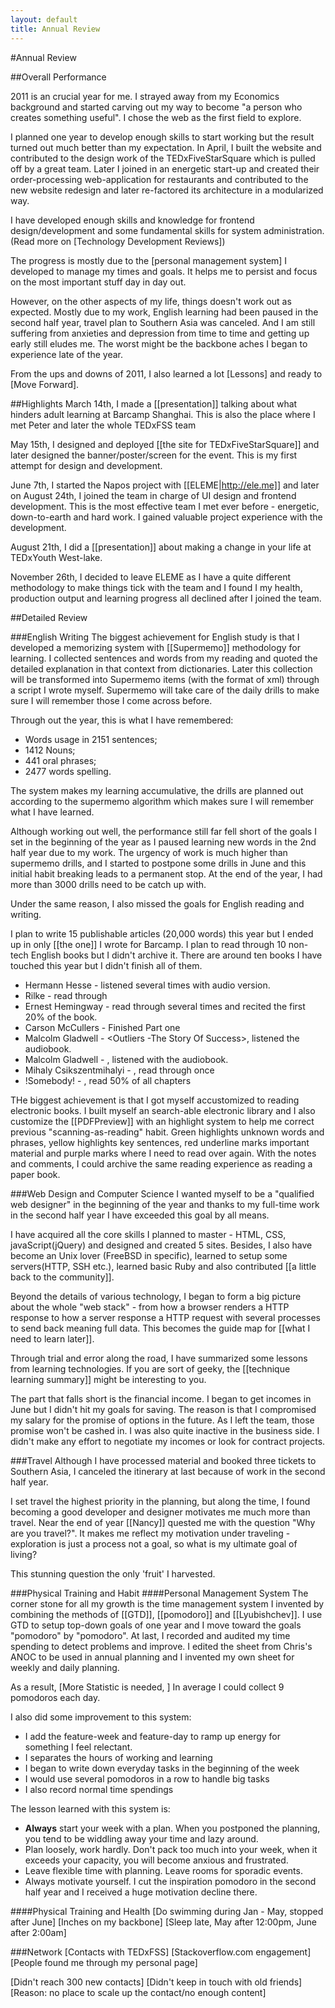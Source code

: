 ```yaml
---
layout: default
title: Annual Review
---
```


#Annual Review

##Overall Performance

  2011 is an crucial year for me. I strayed away from my Economics background and started carving out my way to become "a person who creates something useful". I chose the web as the first field to explore.

  I planned one year to develop enough skills to start working but the result turned out much better than my expectation. In April, I built the website and contributed to the design work of the TEDxFiveStarSquare which is pulled off by a great team. Later I joined in an energetic start-up and created their order-processing web-application for restaurants and contributed to the new website redesign and later re-factored its architecture in a modularized way.

  I have developed enough skills and knowledge for frontend design/development and some fundamental skills for system administration. (Read more on [Technology Development Reviews])

  The progress is mostly due to the [personal management system] I developed to manage my times and goals. It helps me to persist and focus on the most important stuff day in day out.

  However, on the other aspects of my life, things doesn't work out as expected. Mostly due to my work, English learning had been paused in the second half year, travel plan to Southern Asia was canceled. And I am still suffering from anxieties and depression from time to time and getting up early still eludes me. The worst might be the backbone aches I began to experience late of the year.

  From the ups and downs of 2011, I also learned a lot [Lessons] and ready to [Move Forward].

##Highlights
  March 14th, I made a [[presentation]] talking about what hinders adult learning at Barcamp Shanghai. This is also the place where I met Peter and later the whole TEDxFSS team

  May 15th, I designed and deployed [[the site for TEDxFiveStarSquare]] and later designed the banner/poster/screen for the event. This is my first attempt for design and development.

  June 7th, I started the Napos project with [[ELEME|http://ele.me]] and later on August 24th, I joined the team in charge of UI design and frontend development. This is the most effective team I met ever before - energetic, down-to-earth and hard work. I gained valuable project experience with the development.

  August 21th, I did a [[presentation]] about making a change in your life at TEDxYouth West-lake.

  November 26th, I decided to leave ELEME as I have a quite different methodology to make things tick with the team and I found I my health, production output and learning progress all declined after I joined the team.

##Detailed Review

###English Writing
  The biggest achievement for English study is that I developed a memorizing system with [[Supermemo]] methodology for learning. I collected sentences and words from my reading and quoted the detailed explanation in that context from dictionaries. Later this collection will be transformed into Supermemo items (with the format of xml) through a script I wrote myself. Supermemo will take care of the daily drills to make sure I will remember those I come across before.

  Through out the year, this is what I have remembered:

  * Words usage in 2151 sentences;
  * 1412 Nouns;
  * 441 oral phrases;
  * 2477 words spelling.

  The system makes my learning accumulative, the drills are planned out according to the supermemo algorithm which makes sure I will remember what I have learned.

  Although working out well, the performance still far fell short of the goals I set in the beginning of the year as I paused learning new words in the 2nd half year due to my work. The urgency of work is much higher than supermemo drills, and I started to postpone some drills in June and this initial habit breaking leads to a permanent stop. At the end of the year, I had more than 3000 drills need to be catch up with.

  Under the same reason, I also missed the goals for English reading and writing.

  I plan to write 15 publishable articles (20,000 words) this year but I ended up in only [[the one]] I wrote for Barcamp. I plan to read through 10 non-tech English books but I didn't archive it. There are around ten books I have touched this year but I didn't finish all of them.

  * Hermann Hesse - <Siddhartha> listened several times with audio version.
  * Rilke - <Letters To A Young Poet> read through
  * Ernest Hemingway - <The Old Man and the Sea> read through several times and recited the first 20% of the book.
  * Carson McCullers - <The Heart is a Lonely Hunter> Finished Part one
  * Malcolm Gladwell - <Outliers -The Story Of Success>, listened the audiobook.
  * Malcolm Gladwell - <Blink>, listened with the audiobook.
  * Mihaly Csikszentmihalyi - <Flow>, read through once
  * !Somebody! - <Bird by Bird>, read 50% of all chapters

  THe biggest achievement is that I got myself accustomized to reading electronic books. I built myself an search-able electronic library and I also customize the [[PDFPreview]] with an highlight system to help me correct previous "scanning-as-reading" habit. Green highlights unknown words and phrases, yellow highlights key sentences, red underline marks important material and purple marks where I need to read over again. With the notes and comments, I could archive the same reading experience as reading a paper book.

###Web Design and Computer Science
  I wanted myself to be a "qualified web designer" in the beginning of the year and thanks to my full-time work in the second half year I have exceeded this goal by all means.

  I have acquired all the core skills I planned to master - HTML, CSS, javaScript(jQuery) and designed and created 5 sites. Besides, I also have become an Unix lover (FreeBSD in specific), learned to setup some servers(HTTP, SSH etc.), learned basic Ruby and also contributed [[a little back to the community]].

  Beyond the details of various technology, I began to form a big picture about the whole "web stack" - from how a browser renders a HTTP response to how a server response a HTTP request with several processes to send back meaning full data. This becomes the guide map for [[what I need to learn later]].

  Through trial and error along the road, I have summarized some lessons from learning technologies. If you are sort of geeky, the [[technique learning summary]] might be interesting to you.

  The part that falls short is the financial income. I began to get incomes in June but I didn't hit my goals for saving. The reason is that I compromised my salary for the promise of options in the future. As I left the team, those promise won't be cashed in. I was also quite inactive in the business side. I didn't make any effort to negotiate my incomes or look for contract projects.


###Travel
  Although I have processed material and booked three tickets to Southern Asia, I canceled the itinerary at last because of work in the second half year.

  I set travel the highest priority in the planning, but along the time, I found becoming a good developer and designer motivates me much more than travel. Near the end of year [[Nancy]] quested me with the question "Why are you travel?". It makes me reflect my motivation under traveling - exploration is just a process not a goal, so what is my ultimate goal of living?

  This stunning question the only 'fruit' I harvested.

###Physical Training and Habit
####Personal Management System
  The corner stone for all my growth is the time management system I invented by combining the methods of [[GTD]], [[pomodoro]] and [[Lyubishchev]]. I use GTD to setup top-down goals of one year and I move toward the goals "pomodoro" by "pomodoro". At last, I recorded and audited my time spending to detect problems and improve. I edited the sheet from Chris's ANOC to be used in annual planning and I invented my own sheet for weekly and daily planning.

  As a result, [More Statistic is needed, ] In average I could collect 9 pomodoros each day.

  I also did some improvement to this system:

  * I add the feature-week and feature-day to ramp up energy for something I feel relectant.
  * I separates the hours of working and learning
  * I began to write down everyday tasks in the beginning of the week
  * I would use several pomodoros in a row to handle big tasks
  * I also record normal time spendings

  The lesson learned with this system is:

  * **Always** start your week with a plan.
    When you postponed the planning, you tend to be widdling away your time and lazy around.
  * Plan loosely, work hardly.
    Don't pack too much into your week, when it exceeds your capacity, you will become anxious and frustrated.
  * Leave flexible time with planning.
    Leave rooms for sporadic events.
  * Always motivate yourself.
    I cut the inspiration pomodoro in the second half year and I received a huge motivation decline there.

####Physical Training and Health
  [Do swimming during Jan - May, stopped after June]
  [Inches on my backbone]
  [Sleep late, May after 12:00pm, June after 2:00am]

###Network
  [Contacts with TEDxFSS]
  [Stackoverflow.com engagement]
  [People found me through my personal page]

  [Didn't reach 300 new contacts]
  [Didn't keep in touch with old friends]
    [Reason: no place to scale up the contact/no enough content]
